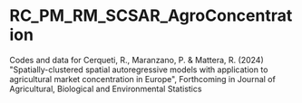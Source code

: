 # RC_PM_RM_SCSAR_AgroConcentration
Codes and data for Cerqueti, R., Maranzano, P. &amp; Mattera, R. (2024) "Spatially-clustered spatial autoregressive models with application to agricultural market concentration in Europe", Forthcoming in Journal of Agricultural, Biological and Environmental Statistics
